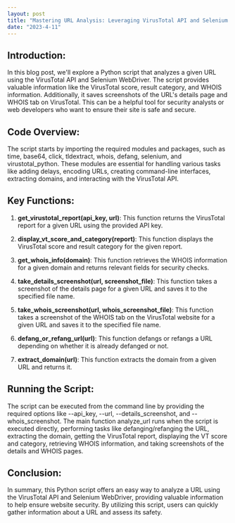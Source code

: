 ```yaml
---
layout: post
title: "Mastering URL Analysis: Leveraging VirusTotal API and Selenium for Web Security"
date: "2023-4-11"
---
```


## Introduction:

In this blog post, we'll explore a Python script that analyzes a given URL using the VirusTotal API and Selenium WebDriver. The script provides valuable information like the VirusTotal score, result category, and WHOIS information. Additionally, it saves screenshots of the URL's details page and WHOIS tab on VirusTotal. This can be a helpful tool for security analysts or web developers who want to ensure their site is safe and secure.

## Code Overview:

The script starts by importing the required modules and packages, such as time, base64, click, tldextract, whois, defang, selenium, and virustotal_python. These modules are essential for handling various tasks like adding delays, encoding URLs, creating command-line interfaces, extracting domains, and interacting with the VirusTotal API.

## Key Functions:

1. **get_virustotal_report(api_key, url)**: This function returns the VirusTotal report for a given URL using the provided API key.

2. **display_vt_score_and_category(report)**: This function displays the VirusTotal score and result category for the given report.

3. **get_whois_info(domain)**: This function retrieves the WHOIS information for a given domain and returns relevant fields for security checks.

4. **take_details_screenshot(url, screenshot_file)**: This function takes a screenshot of the details page for a given URL and saves it to the specified file name.

5. **take_whois_screenshot(url, whois_screenshot_file)**: This function takes a screenshot of the WHOIS tab on the VirusTotal website for a given URL and saves it to the specified file name.

6. **defang_or_refang_url(url)**: This function defangs or refangs a URL depending on whether it is already defanged or not.

7. **extract_domain(url)**: This function extracts the domain from a given URL and returns it.

## Running the Script:

The script can be executed from the command line by providing the required options like --api_key, --url, --details_screenshot, and --whois_screenshot. The main function analyze_url runs when the script is executed directly, performing tasks like defanging/refanging the URL, extracting the domain, getting the VirusTotal report, displaying the VT score and category, retrieving WHOIS information, and taking screenshots of the details and WHOIS pages.

## Conclusion:

In summary, this Python script offers an easy way to analyze a URL using the VirusTotal API and Selenium WebDriver, providing valuable information to help ensure website security. By utilizing this script, users can quickly gather information about a URL and assess its safety.
